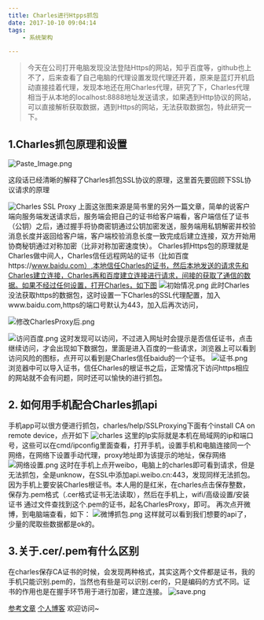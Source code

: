 ```yaml
---
title: Charles进行Htpps抓包
date: 2017-10-10 09:04:14
tags: 
	- 系统架构

---
```

>今天在公司打开电脑发现没法登陆Https的网站，知乎百度等，github也上不了，后来查看了自己电脑的代理设置发现代理还开着，原来是蓝灯开机启动直接挂着代理，发现本地还在用Charles代理，研究了下，Charles代理相当于从本地的localhost:8888地址发送请求，如果遇到Http协议的网站，可以直接解析获取数据，遇到Https的网站，无法获取数据包，特此研究一下。

## 1.Charles抓包原理和设置

![Paste_Image.png](http://upload-images.jianshu.io/upload_images/5834071-b1a503f7f689ad8e.png?imageMogr2/auto-orient/strip%7CimageView2/2/w/1240)

这段话已经清晰的解释了Charles抓包SSL协议的原理，这里首先要回顾下SSL协议请求的原理

![Charles SSL Proxy](http://upload-images.jianshu.io/upload_images/5834071-75935e4d3196cc50.png?imageMogr2/auto-orient/strip%7CimageView2/2/w/1240)
上面这张图来源是简书里的另外一篇文章，简单的说客户端向服务端发送请求后，服务端会把自己的证书给客户端看，客户端信任了证书（公钥）之后，通过握手将协商密钥通过公钥加密发送，服务端用私钥解密并校验消息长度并返回给客户端，客户端校验消息长度一致完成后建立连接，双方开始用协商秘钥通过对称加密（比非对称加密速度快）。
Charles抓Https包的原理就是Charles做中间人，Charles信任远程网站的证书（比如百度https://www.baidu.com）,本地信任Charles的证书，然后本地发送的请求先和Charles建立连接，Charles再和百度建立连接进行请求，间接的获取了通信的数据。如果不经过任何设置，打开Charles，如下图
![初始情况.png](http://upload-images.jianshu.io/upload_images/5834071-203446fcfff97edf.png?imageMogr2/auto-orient/strip%7CimageView2/2/w/1240)
此时Charles没法获取https的数据包，这时设置一下Charles的SSL代理配置，加入www.baidu.com,https的端口号默认为443，加入后再次访问，

![修改CharlesProxy后.png](http://upload-images.jianshu.io/upload_images/5834071-214ebc94f86c2600.png?imageMogr2/auto-orient/strip%7CimageView2/2/w/1240)

![访问百度.png](http://upload-images.jianshu.io/upload_images/5834071-9cacf508ab47e7ee.png?imageMogr2/auto-orient/strip%7CimageView2/2/w/1240)
这时发现可以访问，不过进入网址时会提示是否信任证书，点击继续访问，才会出现如下数据包，里面是进入百度的一些请求，浏览器上可以看到访问风险的图标，点开可以看到是Charles信任baidu的一个证书。
![证书.png](http://upload-images.jianshu.io/upload_images/5834071-a2faa8183b561283.png?imageMogr2/auto-orient/strip%7CimageView2/2/w/1240)
浏览器中可以导入证书，信任Charles的根证书之后，正常情况下访问https相应的网站就不会有问题，同时还可以愉快的进行抓包。

## 2. 如何用手机配合Charles抓api
手机app可以很方便进行抓包，charles/help/SSLProxying下面有个install CA on remote device，点开如下
![charles](http://upload-images.jianshu.io/upload_images/5834071-6f355164f58db1c6.png?imageMogr2/auto-orient/strip%7CimageView2/2/w/1240)
这里的Ip实际就是本机在局域网的ip和端口号，这些可以在cmd/ipconfig里面查看，打开手机，设置手机和电脑连接同一个网络，在网络下设置手动代理，proxy地址即为该提示的地址，保存网络
![网络设置.png](http://upload-images.jianshu.io/upload_images/5834071-9273352b0d1160d9.png?imageMogr2/auto-orient/strip%7CimageView2/2/w/1240)
这时在手机上点开weibo，电脑上的charles即可看到请求，但是无法抓包，全是unknow，在SSL中添加api.weibo.cn:443，发现同样无法抓包。因为手机上要安装Charles根证书。本人用的是红米，在charles点击保存整数，保存为.pem格式（.cer格式证书无法读取），然后在手机上，wifi/高级设置/安装证书 通过文件查找到这个.pem的证书，起名CharlesProxy，即可。
再次点开微博，到电脑端查看，如下：
![微博抓包.png](http://upload-images.jianshu.io/upload_images/5834071-b5c214af6d3f9f84.png?imageMogr2/auto-orient/strip%7CimageView2/2/w/1240)
这样就可以看到我们想要的api了，少量的爬取些数据都是ok的。

## 3.关于.cer/.pem有什么区别
在charles保存CA证书的时候，会发现两种格式，其实这两个文件都是证书，我的手机只能识别.pem的，当然也有些是可以识别.cer的，只是编码的方式不同。证书的作用也是在握手环节用于进行加密，建立连接。
![save.png](http://upload-images.jianshu.io/upload_images/5834071-8f53d4398cd7bfa9.png?imageMogr2/auto-orient/strip%7CimageView2/2/w/1240)

[参考文章](http://www.jianshu.com/p/870451cb4eb0)
[个人博客](https://j4fan.github.io/) 欢迎访问~
